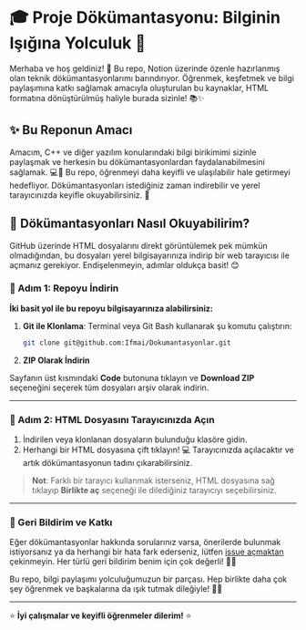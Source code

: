 # 🎓 Proje Dökümantasyonu: Bilginin Işığına Yolculuk 🚀

Merhaba ve hoş geldiniz! 🎉 
Bu repo, Notion üzerinde özenle hazırlanmış olan teknik dökümantasyonlarımı barındırıyor. Öğrenmek, keşfetmek ve bilgi paylaşımına katkı sağlamak amacıyla oluşturulan bu kaynaklar, HTML formatına dönüştürülmüş haliyle burada sizinle! 📚✨

## ✨ Bu Reponun Amacı

Amacım, C++ ve diğer yazılım konularındaki bilgi birikimimi sizinle paylaşmak ve herkesin bu dökümantasyonlardan faydalanabilmesini sağlamak. 💻📖 Bu repo, öğrenmeyi daha keyifli ve ulaşılabilir hale getirmeyi hedefliyor. Dökümantasyonları istediğiniz zaman indirebilir ve yerel tarayıcınızda keyifle okuyabilirsiniz. 🎨

## 📖 Dökümantasyonları Nasıl Okuyabilirim?

GitHub üzerinde HTML dosyalarını direkt görüntülemek pek mümkün olmadığından, bu dosyaları yerel bilgisayarınıza indirip bir web tarayıcısı ile açmanız gerekiyor. Endişelenmeyin, adımlar oldukça basit! 😊

### 🚀 Adım 1: Repoyu İndirin

**İki basit yol ile bu repoyu bilgisayarınıza alabilirsiniz:**

1. **Git ile Klonlama**: Terminal veya Git Bash kullanarak şu komutu çalıştırın:
   ```bash
   git clone git@github.com:Ifmai/Dokumantasyonlar.git

2. **ZIP Olarak İndirin**

Sayfanın üst kısmındaki **Code** butonuna tıklayın ve **Download ZIP** seçeneğini seçerek tüm dosyaları arşiv olarak indirin.

---

### 🌟 Adım 2: HTML Dosyasını Tarayıcınızda Açın

1. İndirilen veya klonlanan dosyaların bulunduğu klasöre gidin.
2. Herhangi bir HTML dosyasına çift tıklayın! 💻 Tarayıcınızda açılacaktır ve artık dökümantasyonun tadını çıkarabilirsiniz.

> **Not**: Farklı bir tarayıcı kullanmak isterseniz, HTML dosyasına sağ tıklayıp **Birlikte aç** seçeneği ile dilediğiniz tarayıcıyı seçebilirsiniz.

---

### 💬 Geri Bildirim ve Katkı

Eğer dökümantasyonlar hakkında sorularınız varsa, önerilerde bulunmak istiyorsanız ya da herhangi bir hata fark ederseniz, lütfen [issue açmaktan](https://github.com/Ifmai/Dokumantasyonlar/issues) çekinmeyin. Her türlü geri bildirim benim için çok değerli! 💬🤝

Bu repo, bilgi paylaşımı yolculuğumuzun bir parçası. Hep birlikte daha çok şey öğrenmek ve başkalarına da ışık tutmak dileğiyle! 🌱🚀

---

⭐ **İyi çalışmalar ve keyifli öğrenmeler dilerim!** ⭐
